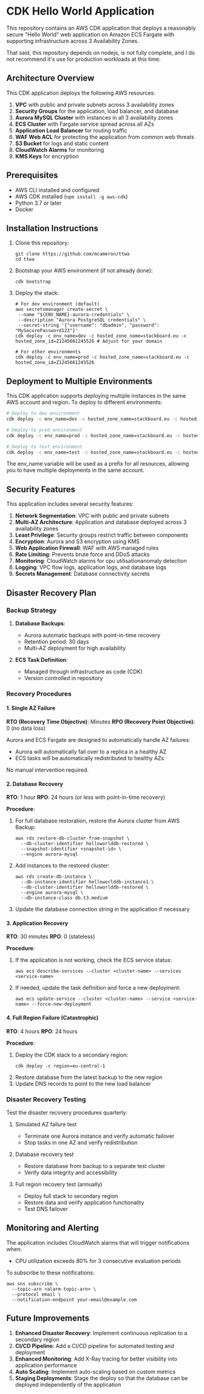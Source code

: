 # CDK Hello World Application

This repository contains an AWS CDK application that deploys a reasonably secure "Hello World" web application on Amazon ECS Fargate with supporting infrastructure across 3 Availability Zones.

That said, this repository depends on nodejs, is not fully complete, and I do not recommend it's use for production workloads at this time.

## Architecture Overview

This CDK application deploys the following AWS resources:

1. **VPC** with public and private subnets across 3 availability zones
2. **Security Groups** for the application, load balancer, and database
3. **Aurora MySQL Cluster** with instances in all 3 availability zones
4. **ECS Cluster** with Fargate service spread across all AZs
5. **Application Load Balancer** for routing traffic
6. **WAF Web ACL** for protecting the application from common web threats
7. **S3 Bucket** for logs and static content
8. **CloudWatch Alarms** for monitoring
9. **KMS Keys** for encryption

## Prerequisites

- AWS CLI installed and configured
- AWS CDK installed (`npm install -g aws-cdk`)
- Python 3.7 or later
- Docker

## Installation Instructions

1. Clone this repository:
   ```
   git clone https://github.com/mcameron/ttwa
   cd ttwa
   ```


2. Bootstrap your AWS environment (if not already done):
   ```
   cdk bootstrap
   ```

5. Deploy the stack:
   ```
   # For dev environment (default)
   aws secretsmanager create-secret \
    --name "${ENV_NAME}-aurora-credentials" \
    --description "Aurora PostgreSQL credentials" \
    --secret-string '{"username": "dbadmin", "password": "MySecurePassword123"}'
   cdk deploy -c env_name=dev -c hosted_zone_name=stackboard.eu -c hosted_zone_id=Z1245661245526 # Adjust for your domain

   # For other environments
   cdk deploy -c env_name=prod -c hosted_zone_name=stackboard.eu -c hosted_zone_id=Z1245661245526
   ```

## Deployment to Multiple Environments

This CDK application supports deploying multiple instances in the same AWS account and region. To deploy to different environments:

```bash
# Deploy to dev environment
cdk deploy -c env_name=dev -c hosted_zone_name=stackboard.eu -c hosted_zone_id=Z1245661245526

# Deploy to prod environment
cdk deploy -c env_name=prod -c hosted_zone_name=stackboard.eu -c hosted_zone_id=Z1245661245526

# Deploy to test environment
cdk deploy -c env_name=test -c hosted_zone_name=stackboard.eu -c hosted_zone_id=Z1245661245526
```

The env_name variable will be used as a prefix for all resources, allowing you to have multiple deployments in the same account.

## Security Features

This application includes several security features:

1. **Network Segmentation**: VPC with public and private subnets
2. **Multi-AZ Architecture**: Application and database deployed across 3 availability zones
3. **Least Privilege**: Security groups restrict traffic between components
4. **Encryption**: Aurora and S3 encryption using KMS
5. **Web Application Firewall**: WAF with AWS managed rules
6. **Rate Limiting**: Prevents brute force and DDoS attacks
7. **Monitoring**: CloudWatch alarms for cpu utilisationanomaly detection
8. **Logging**: VPC flow logs, application logs, and database logs
9. **Secrets Management**: Database connectivity secrets

## Disaster Recovery Plan

### Backup Strategy

1. **Database Backups**:
   - Aurora automatic backups with point-in-time recovery
   - Retention period: 30 days
   - Multi-AZ deployment for high availability

2. **ECS Task Definition**:
   - Managed through infrastructure as code (CDK)
   - Version controlled in repository

### Recovery Procedures

#### 1. Single AZ Failure

**RTO (Recovery Time Objective)**: Minutes
**RPO (Recovery Point Objective)**: 0 (no data loss)

Aurora and ECS Fargate are designed to automatically handle AZ failures:
- Aurora will automatically fail over to a replica in a healthy AZ
- ECS tasks will be automatically redistributed to healthy AZs

No manual intervention required.

#### 2. Database Recovery

**RTO**: 1 hour
**RPO**: 24 hours (or less with point-in-time recovery)

**Procedure**:
1. For full database restoration, restore the Aurora cluster from AWS Backup:
   ```
   aws rds restore-db-cluster-from-snapshot \
     --db-cluster-identifier helloworlddb-restored \
     --snapshot-identifier <snapshot-id> \
     --engine aurora-mysql
   ```
2. Add instances to the restored cluster:
   ```
   aws rds create-db-instance \
     --db-instance-identifier helloworlddb-instance1 \
     --db-cluster-identifier helloworlddb-restored \
     --engine aurora-mysql \
     --db-instance-class db.t3.medium
   ```
3. Update the database connection string in the application if necessary

#### 3. Application Recovery

**RTO**: 30 minutes
**RPO**: 0 (stateless)

**Procedure**:
1. If the application is not working, check the ECS service status:
   ```
   aws ecs describe-services --cluster <cluster-name> --services <service-name>
   ```
2. If needed, update the task definition and force a new deployment:
   ```
   aws ecs update-service --cluster <cluster-name> --service <service-name> --force-new-deployment
   ```

#### 4. Full Region Failure (Catastrophic)

**RTO**: 4 hours
**RPO**: 24 hours

**Procedure**:
1. Deploy the CDK stack to a secondary region:
   ```
   cdk deploy -c region=eu-central-1
   ```
2. Restore database from the latest backup to the new region
3. Update DNS records to point to the new load balancer

### Disaster Recovery Testing

Test the disaster recovery procedures quarterly:
1. Simulated AZ failure test
   - Terminate one Aurora instance and verify automatic failover
   - Stop tasks in one AZ and verify redistribution

2. Database recovery test
   - Restore database from backup to a separate test cluster
   - Verify data integrity and accessibility

3. Full region recovery test (annually)
   - Deploy full stack to secondary region
   - Restore data and verify application functionality
   - Test DNS failover

## Monitoring and Alerting

The application includes CloudWatch alarms that will trigger notifications when:
- CPU utilization exceeds 80% for 3 consecutive evaluation periods
<!-- - Database connections reach capacity -->
<!-- - Error rates increase above threshold -->

To subscribe to these notifications:
```
aws sns subscribe \
  --topic-arn <alarm-topic-arn> \
  --protocol email \
  --notification-endpoint your-email@example.com
```

## Future Improvements

1. **Enhanced Disaster Recovery**: Implement continuous replication to a secondary region
2. **CI/CD Pipeline**: Add a CI/CD pipeline for automated testing and deployment
3. **Enhanced Monitoring**: Add X-Ray tracing for better visibility into application performance
4. **Auto Scaling**: Implement auto-scaling based on custom metrics
5. **Staging Deployments**: Stage the deploy so that the database can be deployed independently of the application
